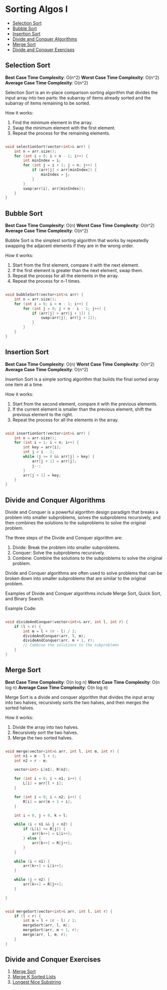 # Sorting Algos I

- [Selection Sort](#selection-sort)
- [Bubble Sort](#bubble-sort)
- [Insertion Sort](#insertion-sort)
- [Divide and Conquer Algorithms](#divide-and-conquer-algorithms)
- [Merge Sort](#merge-sort)
- [Divide and Conquer Exercises](#exercises)

## Selection Sort

**Best Case Time Complexity**: O(n^2)
**Worst Case Time Complexity**: O(n^2)
**Average Case Time Complexity**: O(n^2)

Selection Sort is an in-place comparison sorting algorithm that divides the input array into two parts: the subarray of items already sorted and the subarray of items remaining to be sorted.

How it works:

1. Find the minimum element in the array.
2. Swap the minimum element with the first element.
3. Repeat the process for the remaining elements.

```cpp

void selectionSort(vector<int>& arr) {
    int n = arr.size();
    for (int i = 0; i < n - 1; i++) {
        int minIndex = i;
        for (int j = i + 1; j < n; j++) {
            if (arr[j] < arr[minIndex]) {
                minIndex = j;
            }
        }
        swap(arr[i], arr[minIndex]);
    }
}

```

## Bubble Sort

**Best Case Time Complexity**: O(n)
**Worst Case Time Complexity**: O(n^2)
**Average Case Time Complexity**: O(n^2)

Bubble Sort is the simplest sorting algorithm that works by repeatedly swapping the adjacent elements if they are in the wrong order.

How it works:

1. Start from the first element, compare it with the next element.
2. If the first element is greater than the next element, swap them.
3. Repeat the process for all the elements in the array.
4. Repeat the process for n-1 times.

```cpp

void bubbleSort(vector<int>& arr) {
    int n = arr.size();
    for (int i = 0; i < n - 1; i++) {
        for (int j = 0; j < n - i - 1; j++) {
            if (arr[j] > arr[j + 1]) {
                swap(arr[j], arr[j + 1]);
            }
        }
    }
}

```

## Insertion Sort

**Best Case Time Complexity**: O(n)
**Worst Case Time Complexity**: O(n^2)
**Average Case Time Complexity**: O(n^2)

Insertion Sort is a simple sorting algorithm that builds the final sorted array one item at a time.

How it works:

1. Start from the second element, compare it with the previous elements.
2. If the current element is smaller than the previous element, shift the previous element to the right.
3. Repeat the process for all the elements in the array.

```cpp

void insertionSort(vector<int>& arr) {
    int n = arr.size();
    for (int i = 1; i < n; i++) {
        int key = arr[i];
        int j = i - 1;
        while (j >= 0 && arr[j] > key) {
            arr[j + 1] = arr[j];
            j--;
        }
        arr[j + 1] = key;
    }
}

```

## Divide and Conquer Algorithms

Divide and Conquer is a powerful algorithm design paradigm that breaks a problem into smaller subproblems, solves the subproblems recursively, and then combines the solutions to the subproblems to solve the original problem.

The three steps of the Divide and Conquer algorithm are:

1. Divide: Break the problem into smaller subproblems.
2. Conquer: Solve the subproblems recursively.
3. Combine: Combine the solutions to the subproblems to solve the original problem.

Divide and Conquer algorithms are often used to solve problems that can be broken down into smaller subproblems that are similar to the original problem.

Examples of Divide and Conquer algorithms include Merge Sort, Quick Sort, and Binary Search.

Example Code:

```cpp

void divideAndConquer(vector<int>& arr, int l, int r) {
    if (l < r) {
        int m = l + (r - l) / 2;
        divideAndConquer(arr, l, m);
        divideAndConquer(arr, m + 1, r);
        // Combine the solutions to the subproblems
    }
}

```

## Merge Sort

**Best Case Time Complexity**: O(n log n)
**Worst Case Time Complexity**: O(n log n)
**Average Case Time Complexity**: O(n log n)

Merge Sort is a divide and conquer algorithm that divides the input array into two halves, recursively sorts the two halves, and then merges the sorted halves.

How it works:

1. Divide the array into two halves.
2. Recursively sort the two halves.
3. Merge the two sorted halves.

```cpp

void merge(vector<int>& arr, int l, int m, int r) {
    int n1 = m - l + 1;
    int n2 = r - m;

    vector<int> L(n1), R(n2);

    for (int i = 0; i < n1; i++) {
        L[i] = arr[l + i];
    }

    for (int i = 0; i < n2; i++) {
        R[i] = arr[m + 1 + i];
    }

    int i = 0, j = 0, k = l;

    while (i < n1 && j < n2) {
        if (L[i] <= R[j]) {
            arr[k++] = L[i++];
        } else {
            arr[k++] = R[j++];
        }
    }

    while (i < n1) {
        arr[k++] = L[i++];
    }

    while (j < n2) {
        arr[k++] = R[j++];
    }

}


void mergeSort(vector<int>& arr, int l, int r) {
    if (l < r) {
        int m = l + (r - l) / 2;
        mergeSort(arr, l, m);
        mergeSort(arr, m + 1, r);
        merge(arr, l, m, r);
    }
}

```

## Divide and Conquer Exercises

1. [Merge Sort](https://leetcode.com/problems/sort-an-array/)
2. [Merge K Sorted Lists](https://leetcode.com/problems/merge-k-sorted-lists/)
3. [Longest Nice Substring](https://leetcode.com/problems/longest-nice-substring/)
